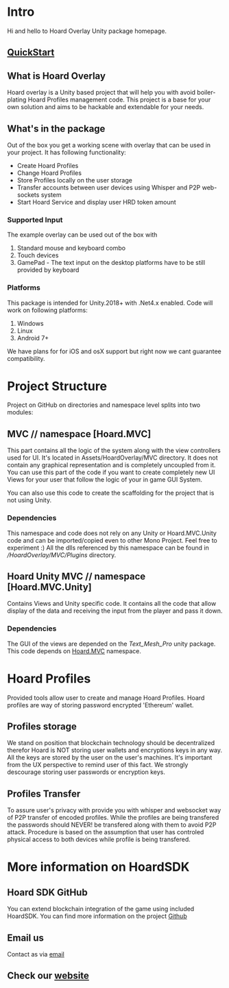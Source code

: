 # Intro #

Hi and hello to Hoard Overlay Unity package homepage.

## [QuickStart](./articles/intro.md)

## What is Hoard Overlay ##

Hoard overlay is a Unity based project that will help you with avoid boiler-plating Hoard Profiles management code.
This project is a base for your own solution and aims to be hackable and extendable for your needs. 

## What's in the package ##

Out of the box you get a working scene with overlay that can be used in your project. It has following functionality:

- Create Hoard Profiles
- Change Hoard Profiles 
- Store Profiles locally on the user storage
- Transfer accounts between user devices using Whisper and P2P web-sockets system
- Start Hoard Service and display user HRD token amount

### Supported Input ###
The example overlay can be used out of the box with
1. Standard mouse and keyboard combo
2. Touch devices
3. GamePad - The text input on the desktop platforms have to be still provided by keyboard

### Platforms ###

This package is intended for Unity.2018+ with .Net4.x enabled. Code will work on following platforms:
1. Windows 
2. Linux
3. Android 7+ 

We have plans for for iOS and osX support but right now we cant guarantee compatibility.

# Project Structure #

Project on GitHub on directories and namespace level splits into two modules:

## MVC // namespace [Hoard.MVC] ##

This part contains all the logic of the system along with the view controllers used for UI. It's located in Assets/HoardOverlay/MVC directory.
It does not contain any graphical representation and is completely uncoupled from it. You can use this part of the code if you want to create completely new UI Views for your user that follow the logic of your in game GUI System.

You can also use this code to create the scaffolding for the project that is not using Unity. 

### Dependencies ###

This namespace and code does not rely on any Unity or Hoard.MVC.Unity code and can be imported/copied even to other Mono Project. Feel free to experiment :) 
All the dlls referenced by this namespace can be found in _/HoardOverlay/MVC/Plugins_ directory.

## Hoard Unity MVC // namespace [Hoard.MVC.Unity] ##

Contains Views and Unity specific code. It contains all the code that allow display of the data and receiving the input from the player and pass it down. 

### Dependencies ###

The GUI of the views are depended on the *Text_Mesh_Pro* unity package.
This code depends on [Hoard.MVC](#Hoard.MVC) namespace.

# Hoard Profiles #

Provided tools allow user to create and manage Hoard Profiles. Hoard profiles are way of storing password encrypted 'Ethereum' wallet.

## Profiles storage ##

We stand on position that blockchain technology should be decentralized therefor Hoard is NOT storing user wallets and encryptions keys in any way. All the keys are stored by the user on the user's machines. It's important from the UX perspective to remind user of this fact. We strongly descourage storing user passwords or encryption keys.

## Profiles Transfer ##

To assure user's privacy with provide you with whisper and websocket way of P2P transfer of encoded profiles. While the profiles are being transfered the passwords should NEVER! be transfered along with them to avoid P2P attack. Procedure is based on the assumption that user has controled physical access to both devices while profile is being transfered.

# More information on HoardSDK #

## Hoard SDK GitHub ##

You can extend blockchain integration of the game using included HoardSDK.
You can find more information on the project [Github](https://github.com/hoardexchange/HoardSDK)

## Email us ##

Contact as via [email](mailto:hello@hoard.exchange)

## Check our [website](https://www.hoard.exchange/) ##
